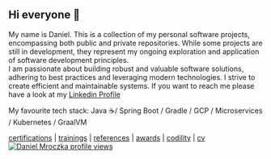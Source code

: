 ## Hi everyone 👋

My name is Daniel. This is a collection of my personal software projects, encompassing both public and private repositories. While some projects are still in development, they represent my ongoing exploration and application of software development principles.  
I am passionate about building robust and valuable software solutions, adhering to best practices and leveraging modern technologies.  I strive to create efficient and maintainable systems.
If you want to reach me please have a look at my [Linkedin Profile](https://www.linkedin.com/in/danielmroczka)

My favourite tech stack: Java ☕/ Spring Boot / Gradle / GCP / Microservices / Kubernetes / GraalVM

[certifications](certifications/CERTIFICATIONS.md) | [trainings](trainings/TRAININGS.md) | [references](references/REFERENCES.md) | [awards](awards/AWARDS.md) | [codility](codility/CODILITY.md) | [cv](cv/CV.md)
[![Daniel Mroczka profile views](https://u8views.com/api/v1/github/profiles/1557761/views/day-week-month-total-count.svg)](https://u8views.com/github/danielmroczka)
